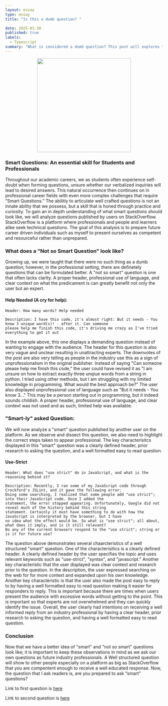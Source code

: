 ```yaml
---
layout: essay
type: essay
title: "Is this a dumb question? "

date: 2025-01-30
published: true
labels:
  - Typescript
summary: "What is considered a dumb question? This post will explores the key characteristics of well-formed intellectual questions through real world examples."
---
```


<div style="display: flex; justify-content: center; align-items: center;">
    <img class="img-fluid" src="https://www.massachusettspta.org/wp-content/uploads/2019/09/questions-medium-1366x750.jpg" 
         width="300px" height="auto">
</div>



### Smart Questions: An essential skill for Students and Professionals
Throughout our academic careers, we as students often experience self-doubt when forming questions, unsure whether our verbalized inquiries will lead to desired answers. This natural occurrence then continues on in professional career fields with even more complex challenges that require “Smart Questions.” The abilitiy to articulate well crafted questions is not an innate ability that we possess, but a skill that is honed through practice and curiosity. To gain an in depth understanding of what smart questions should look like, we will analyze questions published by users on StackOverflow. StackOverflow is a platform where professionals and people and learners alike seek technical questions. The goal of this analysis is to prepare future career driven individuals such as myself to present ourselves as competent and resourceful rather than unprepared. 

### What does a "Not so Smart Question" look like?
Growing up, we were taught that there were no such thing as a dumb question; however, in the professional setting, there are definetely questions that can be formulated better. A "not so smart" question is one that often lacks clarity. A proper header, professional use of language, and clear context on what the predicament is can greatly benefit not only the user but an expert.

#### Help Needed (A cry for help):

```
Header: How many words? Help needed
 
Description: I have this code, it's almost right: But it needs - You know 3 unique word(s)! - after it. Can someone
please help me finish this code, it's driving me crazy as I've tried everything to get it out
```

In the example above, this one displays a demanding question instead of wanting to engage with the audience. The header for this question is also very vague and unclear resulting in unattracting experts. The downvotes of the post are also very telling as people in the industry use this as a sign of unprofessionalism in the original publisher. Instead of saying "Can someone please help me finish this code," the user could have revised it as "I am unsure on how to extract exactly three unqiue words from a string in python. I tried using other methods, but I am struggling with my limited knowledge in programming. What would the best approach be?" The user also displayed unprofessional use of language such as "But it needs - You know 3..." This may be a person starting out in programming, but it indeed sounds childish. A proper header, professional use of language, and clear context was not used and as such, limited help was available.

### "Smart-ly" asked Question:
We will now analyze a "smart" question published by another user on the platform. As we observe and dissect this question, we also need to highlight the correct steps taken to appear professional. The key characterisitcs displayed in this "smart" question was a clearly defined header, prior research to asking the question, and a well formatted easy to read question.

####  Use-Strict

```
Header: What does "use strict" do in JavaScript, and what is the reasoning behind it? 

Description: Recently, I ran some of my JavaScript code through Crockford's JSLint, and it gave the following error:
Doing some searching, I realized that some people add "use strict"; into their JavaScript code. Once I added the
statement, the error stopped appearing. Unfortunately, Google did not reveal much of the history behind this string
statement. Certainly it must have something to do with how the JavaScript is interpreted by the browser, but I have
no idea what the effect would be. So what is "use strict"; all about, what does it imply, and is it still relevant?
Do any of the current browsers respond to the "use strict"; string or is it for future use?
```

The question above demonstrates several chaarcteristics of a well structured "smart" question. One of the characterisitics is a clearly defined header. A clearly defined header by the user specifies the topic and uses relevant keywords such as "use-strict", "syntax", and "javascript." Another key characteristic that the user displayed was clear context and research prior to the question. In the description, the user expressed searching on the web for for more context and expanded upon his own knowledge. Another key characteristic is that the user also made the post easy to reply to by having a well formatted easy to read question making it easier for responders to reply. This is important because there are times when users present the audience with excessive words without getting to the point. This is important so that experts are not overwhelmed and they can quickly identify the issue. Overall, the user clearly had intentions on receiving a well informed reply from an industry professional by having a clear header, prior research to asking the question, and having a well formatted easy to read question.

### Conclusion
Now that we have a better idea of "smart" and "not so smart" questions look like; it is important to keep these observations in mind as we ask our own questions as future industry professionals. A Well structured question will show to other people especially on a platform as big as StackOverflow that you are compentent enough to receive a well educated response. Now, the question that I ask readers is, are you prepared to ask “smart” questions?

Link to first question is [here](https://stackoverflow.com/questions/34326288/how-many-words-help-needed)

Link to second question is [here](https://stackoverflow.com/questions/1335851/what-does-use-strict-do-in-javascript-and-what-is-the-reasoning-behind-it/1335881#1335881)
